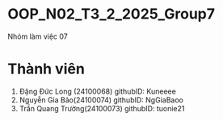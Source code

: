 # OOP_N02_T3_2_2025_Group7
Nhóm làm việc 07
# Thành viên
 1. Đặng Đức Long (24100068) githubID: Kuneeee
 2. Nguyễn Gia Bảo(24100074) githubID: NgGiaBaoo
 3. Trần Quang Trường(24100073) githubID: tuonie21

